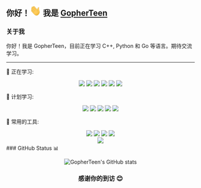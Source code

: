 ## 你好！<img src="https://raw.githubusercontent.com/parth-27/parth-27/master/Hi.gif" width="30px"> 我是 [GopherTeen](https://github.com/GopherTeen)

### 关于我

你好！我是 GopherTeen，目前正在学习 C++, Python 和 Go 等语言。期待交流学习。

---

💪 正在学习:

<div align="center">

<img src="https://img.shields.io/badge/c-c.svg?style=flat-square&logo=C&color=grey" />
<img src="https://img.shields.io/badge/C%2B%2B-C%2B%2B?logo=cplusplus&color=grey&style=flat-square" />
<img src="https://img.shields.io/badge/-Python-o?style=flat-square&logo=Python&color=grey" />
<img src="https://img.shields.io/badge/Rust-2E67D3.svg?style=flat-square&logo=rust&logoColor=black&color=grey" />
<img src="https://img.shields.io/badge/Qt-%23217346.svg?style=flat-square&logo=Qt&color=grey" />
<img src="https://img.shields.io/badge/-Docker-FCC624?style=flat-square&logo=docker&color=grey" />

</div>

🧠 计划学习:

<div align="center">

<img src="https://img.shields.io/badge/-HTML5-E34F26?style=flat-square&logo=html5&logoColor=white" />
<img src="https://img.shields.io/badge/-JavaScript-oringe?style=flat-square&color=yellow&logo=javascript" />
<img src="https://img.shields.io/badge/-Vue-3f745c?style=flat-square&logo=Vue.js" />
<img src="https://img.shields.io/badge/-React-07afd9?style=flat-square&logo=React" />
<img src="https://img.shields.io/badge/-Node-c0ebd?style=flat-square&logo=Node.js" />

</div>

🧰 常用的工具:

<div align="center">

<img src="https://img.shields.io/badge/Github-%20?&logo=Github&color=black" />
<img src="https://img.shields.io/badge/-Git-FCC624?style=flat-square&logo=git&color=white" />
<img src="https://img.shields.io/badge/Sublime-Editor?style=flat-square&logo=sublimetext&color=grey" />
<img src="https://img.shields.io/badge/Linux-FCC624?style=flat-square&logo=linux&logoColor=black&color=yellow" />

</div>

<div align="center">
<img src="https://cdn.cbd.int/anzhiyu-assets@1.0.11/image/common/github-info/personal-homepage-banner.jpg" />
</div>
### GitHub Status 📊

<div align="center">

![GopherTeen's GitHub stats](https://github-readme-stats.vercel.app/api?username=GopherTeen&show_icons=true&theme=radical)

### 感谢你的到访 😊
